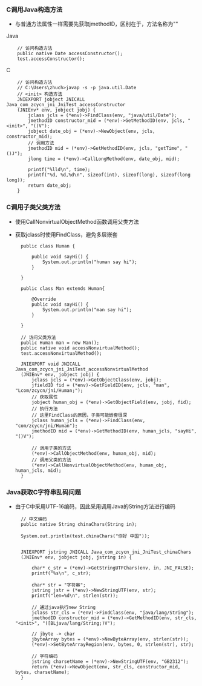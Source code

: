 ### C调用Java构造方法  

- 与普通方法属性一样需要先获取jmethodID，区别在于，方法名称为"<init>"  

Java  

        // 访问构造方法
        public native Date accessConstructor();
        test.accessConstructor();

C

        // 访问构造方法
        // C:\Users\zhuch>javap -s -p java.util.Date
        // <init> 构造方法
        JNIEXPORT jobject JNICALL Java_com_zcycn_jni_JniTest_accessConstructor
        (JNIEnv* env, jobject jobj) {
            jclass jcls = (*env)->FindClass(env, "java/util/Date");
            jmethodID constructor_mid = (*env)->GetMethodID(env, jcls, "<init>", "()V");
            jobject date_obj = (*env)->NewObject(env, jcls, constructor_mid);
            // 调用方法
            jmethodID mid = (*env)->GetMethodID(env, jcls, "getTime", "()J");
            jlong time = (*env)->CallLongMethod(env, date_obj, mid);

            printf("%lld\n", time);
            printf("%d, %d,%d\n", sizeof(int), sizeof(long), sizeof(long long));
            return date_obj;
        }

### C调用子类父类方法  

- 使用CallNonvirtualObjectMethod函数调用父类方法  
- 获取jclass时使用FindClass，避免多层嵌套

        public class Human {

            public void sayHi() {
                System.out.println("human say hi");
            }
            
        }

        public class Man extends Human{

            @Override
            public void sayHi() {
                System.out.println("man say hi");
            }
            
        }

        // 访问父类方法
        public Human man = new Man();
        public native void accessNonvirtualMethod();
        test.accessNonvirtualMethod();

        JNIEXPORT void JNICALL Java_com_zcycn_jni_JniTest_accessNonvirtualMethod
        (JNIEnv* env, jobject jobj) {
            jclass jcls = (*env)->GetObjectClass(env, jobj);
            jfieldID fid = (*env)->GetFieldID(env, jcls, "man", "Lcom/zcycn/jni/Human;");
            // 获取属性
            jobject human_obj = (*env)->GetObjectField(env, jobj, fid);
            // 执行方法
            // 这里FindClass的原因，子类可能嵌套很深
            jclass human_jcls = (*env)->FindClass(env, "com/zcycn/jni/Human");
            jmethodID mid = (*env)->GetMethodID(env, human_jcls, "sayHi", "()V");
            
            // 调用子类的方法
            (*env)->CallObjectMethod(env, human_obj, mid);
            // 调用父类的方法
            (*env)->CallNonvirtualObjectMethod(env, human_obj, human_jcls, mid);
        }


### Java获取C字符串乱码问题  

- 由于C中采用UTF-16编码，因此采用调用Java的String方法进行编码  

        // 中文编码
        public native String chinaChars(String in);      

        System.out.println(test.chinaChars("你好 中国"));  


        JNIEXPORT jstring JNICALL Java_com_zcycn_jni_JniTest_chinaChars
        (JNIEnv* env, jobject jobj, jstring in) {

            char* c_str = (*env)->GetStringUTFChars(env, in, JNI_FALSE);
            printf("%s\n", c_str);

            char* str = "字符串";
            jstring jstr = (*env)->NewStringUTF(env, str);
            printf("len=%d\n", strlen(str));

            // 通过java执行new String
            jclass str_cls = (*env)->FindClass(env, "java/lang/String");
            jmethodID constructor_mid = (*env)->GetMethodID(env, str_cls, "<init>", "([BLjava/lang/String;)V");
            
            // jbyte -> char
            jbyteArray bytes = (*env)->NewByteArray(env, strlen(str));
            (*env)->SetByteArrayRegion(env, bytes, 0, strlen(str), str);

            // 字符编码
            jstring charsetName = (*env)->NewStringUTF(env, "GB2312");
            return (*env)->NewObject(env, str_cls, constructor_mid, bytes, charsetName);
        }        